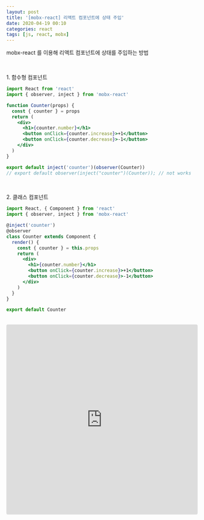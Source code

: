 ```yaml
---
layout: post
title: '[mobx-react] 리액트 컴포넌트에 상태 주입'
date: 2020-04-19 00:10
categories: react
tags: [js, react, mobx]
---
```


mobx-react 를 이용해 리액트 컴포넌트에 상태를 주입하는 방법

<br>

1\. 함수형 컴포넌트

```jsx
import React from 'react'
import { observer, inject } from 'mobx-react'

function Counter(props) {
  const { counter } = props
  return (
    <div>
      <h1>{counter.number}</h1>
      <button onClick={counter.increase}>+1</button>
      <button onClick={counter.decrease}>-1</button>
    </div>
  )
}

export default inject('counter')(observer(Counter))
// export default observer(inject("counter")(Counter)); // not works
```

<br>

2\. 클래스 컴포넌트

```jsx
import React, { Component } from 'react'
import { observer, inject } from 'mobx-react'

@inject('counter')
@observer
class Counter extends Component {
  render() {
    const { counter } = this.props
    return (
      <div>
        <h1>{counter.number}</h1>
        <button onClick={counter.increase}>+1</button>
        <button onClick={counter.decrease}>-1</button>
      </div>
    )
  }
}

export default Counter
```

<br>

<iframe
     src="https://codesandbox.io/embed/mobx-observer-function-p40zk?fontsize=14&hidenavigation=1&theme=dark"
     style="width:100%; height:500px; border:0; border-radius: 4px; overflow:hidden;"
     title="mobx-observer-function"
     allow="accelerometer; ambient-light-sensor; camera; encrypted-media; geolocation; gyroscope; hid; microphone; midi; payment; usb; vr"
     sandbox="allow-forms allow-modals allow-popups allow-presentation allow-same-origin allow-scripts"
   ></iframe>
